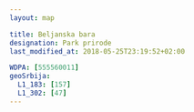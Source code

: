 ```yaml
---
layout: map

title: Beljanska bara
designation: Park prirode
last_modified_at: 2018-05-25T23:19:52+02:00

WDPA: [555560011]
geoSrbija:
  L1_183: [157]
  L1_302: [47]
---
```

